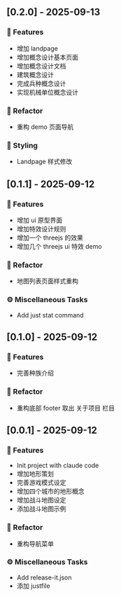## [0.2.0] - 2025-09-13

### 🚀 Features

- 增加 landpage
- 增加概念设计基本页面
- 增加概念设计文档
- 建筑概念设计
- 完成兵种概念设计
- 实现机械单位概念设计

### 🚜 Refactor

- 重构 demo 页面导航

### 🎨 Styling

- Landpage 样式修改
## [0.1.1] - 2025-09-12

### 🚀 Features

- 增加 ui 原型界面
- 增加特效设计规则
- 增加一个 threejs 的效果
- 增加几个 threejs ui 特效 demo

### 🚜 Refactor

- 地图列表页面样式重构

### ⚙️ Miscellaneous Tasks

- Add just stat command
## [0.1.0] - 2025-09-12

### 🚀 Features

- 完善种族介绍

### 🚜 Refactor

- 重构底部 footer 取出 关于项目 栏目
## [0.0.1] - 2025-09-12

### 🚀 Features

- Init project with claude code
- 增加地形策划
- 完善游戏模式设定
- 增加四个城市的地形概念
- 增加战斗地图设定
- 添加战斗地图示例

### 🚜 Refactor

- 重构导航菜单

### ⚙️ Miscellaneous Tasks

- Add release-it.json
- 添加 justfile
